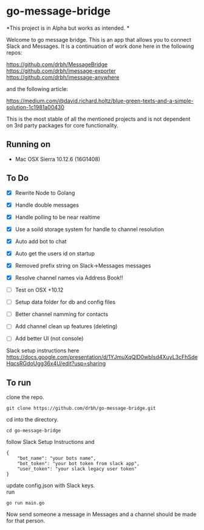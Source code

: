 # go-message-bridge

*This project is in Alpha but works as intended. *

Welcome to go message bridge. This is an app that allows you to connect Slack and Messages. It is a continuation of work done here in the following repos:

https://github.com/drbh/MessageBridge  
https://github.com/drbh/imessage-exporter  
https://github.com/drbh/imessage-anywhere  

and the following article:

https://medium.com/@david.richard.holtz/blue-green-texts-and-a-simple-solution-1c1981a00430

This is the most stable of all the mentioned projects and is not dependent on 3rd party packages for core functionality.

## Running on 
- Mac OSX Sierra 10.12.6 (16G1408)

## To Do
- [X] Rewrite Node to Golang
- [X] Handle double messages
- [X] Handle polling to be near realtime
- [X] Use a soild storage system for handle to channel resolution
- [X] Auto add bot to chat
- [X] Auto get the users id on startup
- [X] Removed prefix string on Slack->Messages messages
- [X] Resolve channel names via Address Book!!
- [ ] Test on OSX +10.12
- [ ] Setup data folder for db and config files
- [ ] Better channel namming for contacts
- [ ] Add channel clean up features (deleting)
- [ ] Add better UI (not console)


Slack setup instructions here   
https://docs.google.com/presentation/d/1YJmuXqQlD0wbIsd4XuyL3cFhSdeHqcsRGdoUgg36x4U/edit?usp=sharing

## To run

clone the repo. 
```
git clone https://github.com/drbh/go-message-bridge.git
```
cd into the directory. 
```
cd go-message-bridge
```
follow Slack Setup Instructions and 
```
{
    "bot_name": "your bots name",
    "bot_token": "your bot token from slack app",
    "user_token": "your slack legacy user token"
}
```
update config.json with Slack keys.  
run 
```
go run main.go
```

Now send someone a message in Messages and a channel should be made for that person.
